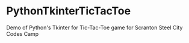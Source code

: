 # PythonTkinterTicTacToe
Demo of Python's Tkinter for Tic-Tac-Toe game for Scranton Steel City Codes Camp
